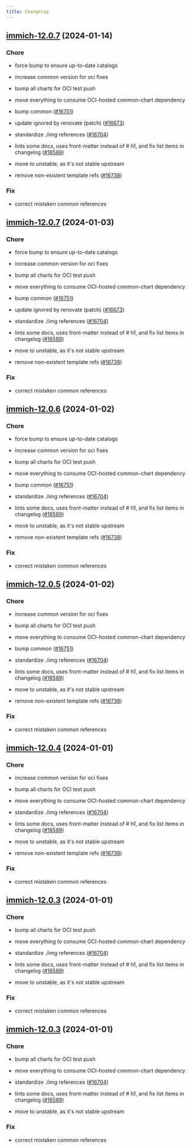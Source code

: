 ```yaml
---
title: Changelog
---
```




## [immich-12.0.7](https://github.com/truecharts/charts/compare/immich-12.0.2...immich-12.0.7) (2024-01-14)

### Chore



- force bump to ensure up-to-date catalogs

- increase common version for oci fixes

- bump all charts for OCI test push

- move everything to consume OCI-hosted common-chart dependency

- bump common ([#16751](https://github.com/truecharts/charts/issues/16751))

- update ignored by renovate (patch) ([#16673](https://github.com/truecharts/charts/issues/16673))

- standardize ./img references ([#16704](https://github.com/truecharts/charts/issues/16704))

- lints some docs, uses front-matter instead of # h1, and fix list items in changelog ([#16589](https://github.com/truecharts/charts/issues/16589))

- move to unstable, as it's not stable upstream

- remove non-existent template refs ([#16738](https://github.com/truecharts/charts/issues/16738))

### Fix



- correct mistaken common references


## [immich-12.0.7](https://github.com/truecharts/charts/compare/immich-12.0.2...immich-12.0.7) (2024-01-03)

### Chore



- force bump to ensure up-to-date catalogs

- increase common version for oci fixes

- bump all charts for OCI test push

- move everything to consume OCI-hosted common-chart dependency

- bump common ([#16751](https://github.com/truecharts/charts/issues/16751))

- update ignored by renovate (patch) ([#16673](https://github.com/truecharts/charts/issues/16673))

- standardize ./img references ([#16704](https://github.com/truecharts/charts/issues/16704))

- lints some docs, uses front-matter instead of # h1, and fix list items in changelog ([#16589](https://github.com/truecharts/charts/issues/16589))

- move to unstable, as it's not stable upstream

- remove non-existent template refs ([#16738](https://github.com/truecharts/charts/issues/16738))

### Fix



- correct mistaken common references


## [immich-12.0.6](https://github.com/truecharts/charts/compare/immich-12.0.2...immich-12.0.6) (2024-01-02)

### Chore



- force bump to ensure up-to-date catalogs

- increase common version for oci fixes

- bump all charts for OCI test push

- move everything to consume OCI-hosted common-chart dependency

- bump common ([#16751](https://github.com/truecharts/charts/issues/16751))

- standardize ./img references ([#16704](https://github.com/truecharts/charts/issues/16704))

- lints some docs, uses front-matter instead of # h1, and fix list items in changelog ([#16589](https://github.com/truecharts/charts/issues/16589))

- move to unstable, as it's not stable upstream

- remove non-existent template refs ([#16738](https://github.com/truecharts/charts/issues/16738))

### Fix



- correct mistaken common references


## [immich-12.0.5](https://github.com/truecharts/charts/compare/immich-12.0.2...immich-12.0.5) (2024-01-02)

### Chore



- increase common version for oci fixes

- bump all charts for OCI test push

- move everything to consume OCI-hosted common-chart dependency

- bump common ([#16751](https://github.com/truecharts/charts/issues/16751))

- standardize ./img references ([#16704](https://github.com/truecharts/charts/issues/16704))

- lints some docs, uses front-matter instead of # h1, and fix list items in changelog ([#16589](https://github.com/truecharts/charts/issues/16589))

- move to unstable, as it's not stable upstream

- remove non-existent template refs ([#16738](https://github.com/truecharts/charts/issues/16738))

### Fix



- correct mistaken common references


## [immich-12.0.4](https://github.com/truecharts/charts/compare/immich-12.0.2...immich-12.0.4) (2024-01-01)

### Chore



- increase common version for oci fixes

- bump all charts for OCI test push

- move everything to consume OCI-hosted common-chart dependency

- standardize ./img references ([#16704](https://github.com/truecharts/charts/issues/16704))

- lints some docs, uses front-matter instead of # h1, and fix list items in changelog ([#16589](https://github.com/truecharts/charts/issues/16589))

- move to unstable, as it's not stable upstream

- remove non-existent template refs ([#16738](https://github.com/truecharts/charts/issues/16738))

### Fix



- correct mistaken common references


## [immich-12.0.3](https://github.com/truecharts/charts/compare/immich-12.0.2...immich-12.0.3) (2024-01-01)

### Chore



- bump all charts for OCI test push

- move everything to consume OCI-hosted common-chart dependency

- standardize ./img references ([#16704](https://github.com/truecharts/charts/issues/16704))

- lints some docs, uses front-matter instead of # h1, and fix list items in changelog ([#16589](https://github.com/truecharts/charts/issues/16589))

- move to unstable, as it's not stable upstream

### Fix



- correct mistaken common references


## [immich-12.0.3](https://github.com/truecharts/charts/compare/immich-12.0.2...immich-12.0.3) (2024-01-01)

### Chore



- bump all charts for OCI test push

- move everything to consume OCI-hosted common-chart dependency

- standardize ./img references ([#16704](https://github.com/truecharts/charts/issues/16704))

- lints some docs, uses front-matter instead of # h1, and fix list items in changelog ([#16589](https://github.com/truecharts/charts/issues/16589))

- move to unstable, as it's not stable upstream

### Fix



- correct mistaken common references